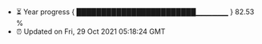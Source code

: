 - ⏳ Year progress { ████████████████████████▁▁▁▁▁▁ } 82.53 %
- ⏰ Updated on Fri, 29 Oct 2021 05:18:24 GMT

